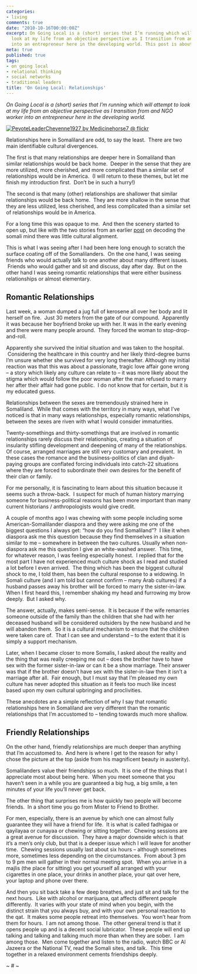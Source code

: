 ```yaml
---
categories:
- living
comments: true
date: "2010-10-16T00:00:00Z"
excerpt: On Going Local is a (short) series that I’m running which will attempt to
  look at my life from an objective perspective as I transition from and NGO worker
  into an entrepreneur here in the developing world. This post is about relationships.
meta: true
published: true
tags:
- on going local
- relational thinking
- social networks
- traditional leaders
title: 'On Going Local: Relationships'
---
```


*On Going Local is a (short) series that I’m running which will attempt to look at my life from an objective perspective as I transition from and NGO worker into an entrepreneur here in the developing world.*

[![PeyoteLeaderCheyenne1927 by Medicinehorse7 @ flickr][2]][2]

Relationships here in Somaliland are odd, to say the least.  There are two main identifiable cultural divergences.


The first is that many relationships are deeper here in Somaliland than similar relationships would be back home.  Deeper in the sense that they are more utilized, more cherished, and more complicated than a similar set of relationships would be in America.  (I will return to these themes, but let me finish my introduction first.  Don’t be in such a hurry!)

The second is that many (other) relationships are shallower that similar relationships would be back home.  They are more shallow in the sense that they are less utilized, less cherished, and less complicated than a similar set of relationships would be in America.

For a long time this was opaque to me.  And then the scenery started to open up, but like with the two stories from an earlier [post][2] on decoding the somali mind there was little cultural alignment.

 [2]: http://www.caseykuhlman.com/?p=421

This is what I was seeing after I had been here long enough to scratch the surface coating off of the Somalilanders.  On the one hand, I was seeing friends who would actually talk to one another about many different issues.  Friends who would gather and sit and discuss, day after day.  But on the other hand I was seeing romantic relationships that were either business relationships or almost elementary.

## Romantic Relationships

Last week, a woman dumped a jug full of kerosene all over her body and lit herself on fire.  Just 30 meters from the gate of our compound.  Apparently it was because her boyfriend broke up with her. It was in the early evening and there were many people around.  They forced the woman to stop-drop-and-roll.

Apparently she survived the initial situation and was taken to the hospital.  Considering the healthcare in this country and her likely third-degree burns I’m unsure whether she survived for very long thereafter. Although my initial reaction was that this was about a passionate, tragic love affair gone wrong – a story which likely any culture can relate to – it was more likely about the stigma which would follow the poor woman after the man refused to marry her after their affair had gone public.  I do not know that for certain, but it is my educated guess.

Relationships between the sexes are tremendously strained here in Somaliland.  While that comes with the territory in many ways, what I’ve noticed is that in many ways relationships, especially romantic relationships, between the sexes are riven with what I would consider immaturities.

Twenty-somethings and thirty-somethings that are involved in romantic relationships rarely discuss their relationships, creating a situation of insularity stifling development and deepening of many of the relationships. Of course, arranged marriages are still very customary and prevalent.  In these cases the romance and the business-politics of clan and diyah-paying groups are conflated forcing individuals into catch-22 situations where they are forced to subordinate their own desires for the benefit of their clan or family.

For me personally, it is fascinating to learn about this situation because it seems such a throw-back.  I suspect for much of human history marrying someone for business-political reasons has been more important than many current historians / anthropologists would give credit.

A couple of months ago I was chewing with some people including some American-Somalilander diaspora and they were asking me one of the biggest questions I always get: “how do you find Somaliland”?  I like it when diaspora ask me this question because they find themselves in a situation similar to me – somewhere in between the two cultures. Usually when non-diaspora ask me this question I give an white-washed answer.  This time, for whatever reason, I was feeling especially honest.  I replied that for the most part I have not experienced much culture shock as I read and studied a lot before I even arrived.  The thing which has been the biggest cultural shock to me, I told them, has been the cultural response to a widowing. In Somali culture (and I am told but cannot confirm – many Arab cultures) if a husband passes away his brother will be forced to marry the sister-in-law. When I first heard this, I remember shaking my head and furrowing my brow deeply.  But I asked why.

The answer, actually, makes semi-sense.  It is because if the wife remarries someone outside of the family than the children that she had with her deceased husband will be considered outsiders by the new husband and he will abandon them.  So it is a cultural mechanism to ensure that the children were taken care of.  That I can see and understand – to the extent that it is simply a support mechanism.

Later, when I became closer to more Somalis, I asked about the reality and the thing that was really creeping me out – does the brother have to have sex with the former sister-in-law or can it be a show marriage. Their answer was that if the brother doesn’t have sex with the sister-in-law then it isn’t a marriage after all.  Fair enough, but I must say that I’m pleased my own culture has never adopted this situation as it feels too much like incest based upon my own cultural upbringing and proclivities.

These anecdotes are a simple reflection of why I say that romantic relationships here in Somaliland are very different than the romantic relationships that I’m accustomed to – tending towards much more shallow.

## Friendly Relationships

On the other hand, friendly relationships are much deeper than anything that I’m accustomed to.  And here is where I get to the reason for why I chose the picture at the top (aside from his magnificent beauty in austerity).

Somalilanders value their friendships so much.  It is one of the things that I appreciate most about being here.  When you meet someone that you haven’t seen in a while you are guaranteed a big hug, a big smile, a ten minutes of your life you’ll never get back.

The other thing that surprises me is how quickly two people will become friends.  In a short time you go from Mister to Friend to Brother.

For men, especially, there is an avenue by which one can almost fully guarantee they will have a friend for life.  It is what is called fadhigaa or qayilayaa or cunayaa or chewing or sitting together.  Chewing sessions are a great avenue for discussion.  They have a major downside which is that it’s a men’s only club, but that is a deeper issue which I will leave for another time.  Chewing sessions usually last about six hours – although sometimes more, sometimes less depending on the circumstances.  From about 3 pm to 9 pm men will gather in their normal meeting spot.  When you arrive in a majlis (the place for sitting) you get yourself all arranged with your cigarettes in one place, your drinks in another place, your qat over here, your laptop and phone over there.

And then you sit back take a few deep breathes, and just sit and talk for the next hours.  Like with alcohol or marijuana, qat affects different people differently.  It varies with your state of mind when you begin, with the distinct strain that you always buy, and with your own personal reaction to the qat.  It makes some people retreat into themselves.  You won’t hear from them for hours.  I am not among those.  The other general trend is that it opens people up and is a decent social lubricator.  These people will end up talking and talking and talking much more than when they are sober.  I am among those.  Men come together and listen to the radio, watch BBC or Al Jazeera or the National TV, read the Somali sites, and talk.  This time together in a relaxed environment cements friendships deeply.

~ # ~